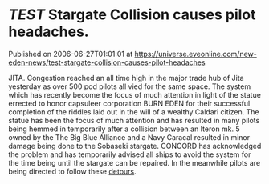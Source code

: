 # *TEST* Stargate Collision causes pilot headaches.
Published on 2006-06-27T01:01:01 at https://universe.eveonline.com/new-eden-news/test-stargate-collision-causes-pilot-headaches

JITA. Congestion reached an all time high in the major trade hub of Jita yesterday as over 500 pod pilots all vied for the same space. The system which has recently become the focus of much attention in light of the statue errected to honor capsuleer corporation BURN EDEN for their successful completion of the riddles laid out in the will of a wealthy Caldari citizen. The statue has been the focus of much attention and has resulted in many pilots being hemmed in temporarily after a collision between an Iteron mk. 5 owned by the The Big Blue Alliance and a Navy Caracal resulted in minor damage being done to the Sobaseki stargate. CONCORD has acknowledged the problem and has temporarily advised all ships to avoid the system for the time being until the stargate can be repaired. In the meanwhile pilots are being directed to follow these [ detours](”http://www.eve-online.com”).
